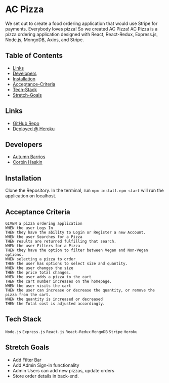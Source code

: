 # AC Pizza

We set out to create a food ordering application that would use Stripe for payments. Everybody loves pizza! So we created AC Pizza! AC Pizza is a pizza ordering application designed with React, React-Redux, Express.js, Node.js, MongoDB, Axios, and Stripe.

## Table of Contents

- [Links](#links)
- [Developers](#developers)
- [Installation](#installation)
- [Acceptance-Criteria](#acceptance-criteria)
- [Tech-Stack](#tech-stack)
- [Stretch-Goals](#stretch-goals)

## Links

- [GitHub Repo](https://github.com/CHaskin91/AC-Pizza2022)
- [Deployed @ Heroku](https://ac-pizza.herokuapp.com/)

## Developers

- [Autumn Barrios](https://github.com/Autrose22)
- [Corbin Haskin](https://github.com/CHaskin91)

## Installation

Clone the Repository. In the terminal, run `npm install`. `npm start` will run the application on localhost.

## Acceptance Criteria

```
GIVEN a pizza ordering application
WHEN the user Logs In
THEN they have the ability to Login or Register a new Account.
WHEN the user Searches for a Pizza
THEN results are returned fulfilling that search.
WHEN the user Filters for a Pizza
THEN they have the option to filter between Vegan and Non-Vegan options.
WHEN selecting a pizza to order
THEN the user has options to select size and quantity.
WHEN the user changes the size
THEN the price total changes.
WHEN the user adds a pizza to the cart
THEN the cart number increases on the homepage.
WHEN the user visits the cart
THEN the user can increase or decrease the quantity, or remove the pizza from the cart.
WHEN the quantity is increased or decreased
THEN the Total cost is adjusted accordingly.
```

## Tech Stack

`Node.js`
`Express.js`
`React.js`
`React-Redux`
`MongoDB`
`Stripe`
`Heroku`

## Stretch Goals

- Add Filter Bar
- Add Admin Sign-in functionality
- Admin Users can add new pizzas, update orders
- Store order details in back-end.
